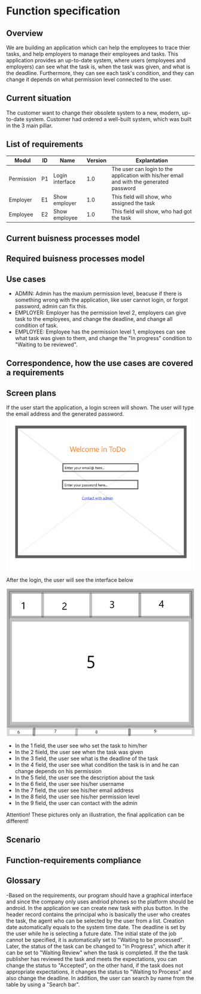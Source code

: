 # Function specification

## Overview
We are building an application which can help the employees to trace thier tasks, and help employers to manage their employees and tasks.
This application provides an up-to-date system, where users (employees and employers) can see what the task is, when the task was given, and what is the deadline.
Furthermore, they can see each task's condition, and they can change it depends on what permission level connected to the user.



## Current situation
The customer want to change their obsolete system to a new, modern, up-to-date system.
Customer had ordered a well-built system, which was built in the 3 main pillar.





## List of requirements
Modul | ID | Name | Version | Explantation
------------ | ------------- | ------------ | ----------- | -----------
Permission | P1 | Login interface | 1.0 | The user can login to the application with his/her email and with the generated password
Employer | E1 | Show employer | 1.0 | This field will show, who assigned the task
Employee | E2 | Show employee | 1.0 | This field will show, who had got the task 

## Current buisness processes model

## Required buisness processes model

## Use cases
* ADMIN: Admin has the maxium permission level, beacuse if there is something wrong with the application, like user cannot login, or forgot password, admin can fix this.
* EMPLOYER: Employer has the permission level 2, employers can give task to the employees, and change the deadline, and change all condition of task.
* EMPLOYEE: Employee has the permission level 1, employees can see what task was given to them, and change the "In progress" condition to "Waiting to be reviewed".

## Correspondence, how the use cases are covered a requirements

## Screen plans
If the user start the application, a login screen will shown.
The user will type the email address and the generated password.
![Login screen](https://github.com/Martonai/Project-Skidrow/blob/main/First%20Project/pictures/WelcomeScreen.png)

After the login, the user will see the interface below
![Login screen](https://github.com/Martonai/Project-Skidrow/blob/main/First%20Project/pictures/UserInterface.png)

* In the 1 field, the user see who set the task to him/her
* In the 2 fiield, the user see when the task was given
* In the 3 field, the user see what is the deadline of the task
* In the 4 field, the user see what condition the task is in and he can change depends on his permission
* In the 5 field, the user see the description about the task
* In the 6 field, the user see his/her username
* In the 7 field, the user see his/her email address
* In the 8 field, the user see his/her permission level
* In the 9 field, the user can contact with the admin

Attention! These pictures only an illustration, the final application can be different!

## Scenario

## Function-requirements compliance

## Glossary



























-Based on the requirements, our program should have a graphical interface and since
the company only uses andriod phones so the platform should be android.
In the application we can create new task with plus button.
In the header record contains the principal who is basically the user who creates the task,
the agent who can be selected by the user from a list. Creation date automatically equals to the
system time date. The deadline is set by the user while he is selecting a future date.
The initial state of the job cannot be specified, it is automatically set to "Waiting to be processed".
Later, the status of the task can be changed to "In Progress", which after
it can be set to "Waiting Review" when the task is completed. 
If the the task publisher has reviewed the task and meets the expectations, you can change the status to "Accepted",
on the other hand, if the task does not appropriate expectations, it changes the status to "Waiting to Process" and also change the deadline.
In addition, the user can search by name from the table by using a "Search bar".
